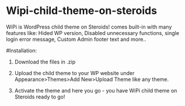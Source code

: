 # Wipi-child-theme-on-steroids
WiPi is WordPress child theme on Steroids! comes built-in with many features like: Hided WP version, Disabled unnecessary functions, single login error message, Custom Admin footer text and more..

#Installation:
1) Download the files in .zip

2) Upload the child theme to your WP website under Appearance>Themes>Add New>Upload Theme like any theme.

3) Activate the theme and here you go - you have WiPi child theme on Steroids ready to go!



